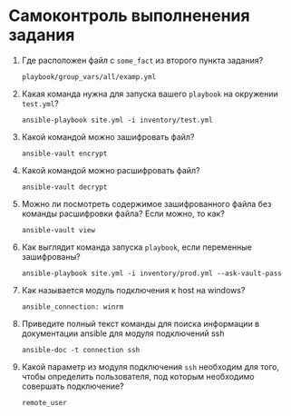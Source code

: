 # Самоконтроль выполненения задания

1. Где расположен файл с `some_fact` из второго пункта задания?

   ```text
   playbook/group_vars/all/examp.yml
   ```

2. Какая команда нужна для запуска вашего `playbook` на окружении `test.yml`?

   ```text
   ansible-playbook site.yml -i inventory/test.yml
   ```

3. Какой командой можно зашифровать файл?

   ```text
   ansible-vault encrypt
   ```

4. Какой командой можно расшифровать файл?

   ```text
   ansible-vault decrypt
   ```

5. Можно ли посмотреть содержимое зашифрованного файла без команды расшифровки файла? Если можно, то как?

   ```text
   ansible-vault view
   ```

6. Как выглядит команда запуска `playbook`, если переменные зашифрованы?

   ```text
   ansible-playbook site.yml -i inventory/prod.yml --ask-vault-pass
   ```

7. Как называется модуль подключения к host на windows?

   ```text
   ansible_connection: winrm
   ```

8. Приведите полный текст команды для поиска информации в документации ansible для модуля подключений ssh

   ```text
   ansible-doc -t connection ssh
   ```

9. Какой параметр из модуля подключения `ssh` необходим для того, чтобы определить пользователя, под которым необходимо совершать подключение?

    ```text
    remote_user
    ```

